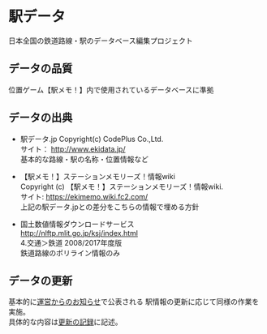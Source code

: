 # 駅データ  
日本全国の鉄道路線・駅のデータベース編集プロジェクト  




## データの品質  
位置ゲーム【駅メモ！】内で使用されているデータベースに準拠

## データの出典  

* 駅データ.jp Copyright(c) CodePlus Co.,Ltd.  
サイト： http://www.ekidata.jp/  
基本的な路線・駅の名称・位置情報など

* 【駅メモ！】ステーションメモリーズ！情報wiki  
Copyright (c) 【駅メモ！】ステーションメモリーズ！情報wiki.  
サイト: https://ekimemo.wiki.fc2.com/  
上記の駅データ.jpとの差分をこちらの情報で埋める方針  

* 国土数値情報ダウンロードサービス  
http://nlftp.mlit.go.jp/ksj/index.html  
4.交通＞鉄道 2008/2017年度版  
鉄道路線のポリライン情報のみ

## データの更新
基本的に[運営からのお知らせ](https://ekimemo.com/news/)で公表される
駅情報の更新に応じて同様の作業を実施。  
具体的な内容は[更新の記録](./history.md)に記述。
